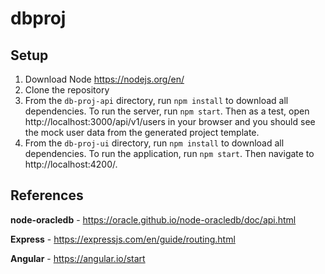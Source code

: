 # dbproj
## Setup

1. Download Node https://nodejs.org/en/
2. Clone the repository
3. From the `db-proj-api` directory, run `npm install` to download all dependencies. To run the server, run `npm start`. Then as a test, open http://localhost:3000/api/v1/users in your browser and you should see the mock user data from the generated project template.
4. From the `db-proj-ui` directory, run `npm install` to download all dependencies. To run the application, run `npm start`. Then navigate to http://localhost:4200/.

## References

**node-oracledb** - https://oracle.github.io/node-oracledb/doc/api.html

**Express** - https://expressjs.com/en/guide/routing.html

**Angular** - https://angular.io/start